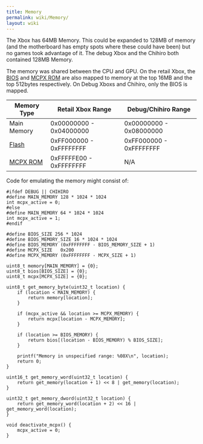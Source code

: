 ```yaml
---
title: Memory
permalink: wiki/Memory/
layout: wiki
---
```


The Xbox has 64MB Memory. This could be expanded to 128MB of memory (and
the motherboard has empty spots where these could have been) but no
games took advantage of it. The debug Xbox and the Chihiro both
contained 128MB Memory.

The memory was shared between the CPU and GPU. On the retail Xbox, the
[BIOS](/wiki/BIOS "wikilink") and [MCPX ROM](/wiki/MCPX_ROM "wikilink") are also
mapped to memory at the top 16MB and the top 512bytes respectively. On
Debug Xboxs and Chihiro, only the BIOS is mapped.

| Memory Type                     | Retail Xbox Range       | Debug/Chihiro Range     |
|---------------------------------|-------------------------|-------------------------|
| Main Memory                     | 0x00000000 - 0x04000000 | 0x00000000 - 0x08000000 |
| [Flash](/wiki/Flash "wikilink")       | 0xFF000000 - 0xFFFFFFFF | 0xFF000000 - 0xFFFFFFFF |
| [MCPX ROM](/wiki/MCPX_ROM "wikilink") | 0xFFFFFE00 - 0xFFFFFFFF | N/A                     |

Code for emulating the memory might consist of:

    #ifdef DEBUG || CHIHIRO
    #define MAIN_MEMORY 128 * 1024 * 1024
    int mcpx_active = 0;
    #else
    #define MAIN_MEMORY 64 * 1024 * 1024
    int mcpx_active = 1;
    #endif

    #define BIOS_SIZE 256 * 1024
    #define BIOS_MEMORY_SIZE 16 * 1024 * 1024
    #define BIOS_MEMORY (0xFFFFFFFF - BIOS_MEMORY_SIZE + 1)
    #define MCPX_SIZE   0x200
    #define MCPX_MEMORY (0xFFFFFFFF - MCPX_SIZE + 1)

    uint8_t memory[MAIN_MEMORY] = {0};
    uint8_t bios[BIOS_SIZE] = {0};
    uint8_t mcpx[MCPX_SIZE] = {0};

    uint8_t get_memory_byte(uint32_t location) {
        if (location < MAIN_MEMORY) {
            return memory[location];
        }

        if (mcpx_active && location >= MCPX_MEMORY) {
            return mcpx[location - MCPX_MEMORY];
        }

        if (location >= BIOS_MEMORY) {
            return bios[(location - BIOS_MEMORY) % BIOS_SIZE];
        }

        printf("Memory in unspecified range: %08X\n", location);
        return 0;
    }

    uint16_t get_memory_word(uint32_t location) {
        return get_memory(location + 1) << 8 | get_memory(location);
    }

    uint32_t get_memory_dword(uint32_t location) {
        return get_memory_word(location + 2) << 16 | get_memory_word(location);
    }

    void deactivate_mcpx() {
        mcpx_active = 0;
    }
